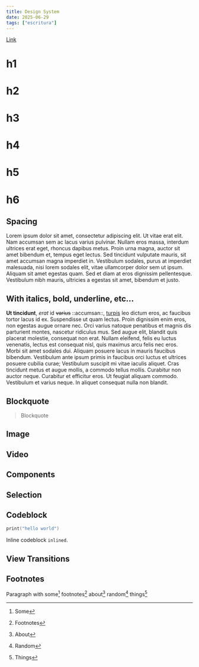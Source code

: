 ```yaml
---
title: Design System
date: 2025-06-29
tags: ["escritura"]
---
```


[Link](/)

# h1
# h2
# h3
# h4
# h5
# h6

## Spacing

Lorem ipsum dolor sit amet, consectetur adipiscing elit. Ut vitae erat elit. Nam accumsan sem ac lacus varius pulvinar. Nullam eros massa, interdum ultrices erat eget, rhoncus dapibus metus. Proin urna magna, auctor sit amet bibendum et, tempus eget lectus. Sed tincidunt vulputate mauris, sit amet accumsan magna imperdiet in. Vestibulum sodales, purus at imperdiet malesuada, nisi lorem sodales elit, vitae ullamcorper dolor sem ut ipsum. Aliquam sit amet egestas quam. Sed et diam at eros dignissim pellentesque. Vestibulum nibh mauris, ultricies a egestas sit amet, bibendum et justo.

## With italics, bold, underline, etc...

**Ut tincidunt**, *erat* id ~~varius~~ ::accumsan::, [turpis](/some-link) leo dictum eros, ac faucibus tortor lacus id ex. Suspendisse ut quam lectus. Proin dignissim enim eros, non egestas augue ornare nec. Orci varius natoque penatibus et magnis dis parturient montes, nascetur ridiculus mus. Sed augue elit, blandit quis placerat molestie, consequat non erat. Nullam eleifend, felis eu luctus venenatis, lectus est consequat nisl, quis maximus arcu felis nec eros. Morbi sit amet sodales dui. Aliquam posuere lacus in mauris faucibus bibendum. Vestibulum ante ipsum primis in faucibus orci luctus et ultrices posuere cubilia curae; Vestibulum suscipit mi vitae iaculis aliquet. Cras tincidunt metus et augue mollis, a commodo tellus mollis. Curabitur non auctor neque. Curabitur et efficitur eros. Ut feugiat aliquam commodo. Vestibulum et varius neque. In aliquet consequat nulla non blandit.

## Blockquote

> Blockquote

## Image

## Video

## Components

## Selection

## Codeblock

```swift
print("hello world")
```

Inline codeblock `inlined`.

## View Transitions

## Footnotes

Paragraph with some[^some] footnotes[^footnotes] about[^about] random[^random] things[^things]

[^some]: Some
[^footnotes]: Footnotes
[^about]: About
[^random]: Random
[^things]: Things
